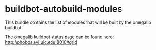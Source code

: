 buildbot-autobuild-modules
==========================

This bundle contains the list of modules that will be built by the omegalib buildbot 

The omegalib buildbot status page can be found here: http://phobos.evl.uic.edu:8010/tgrid
